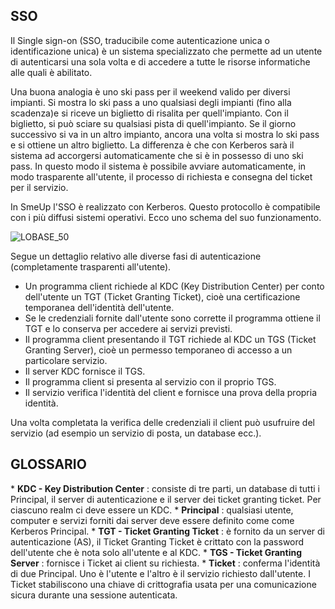 
## SSO
Il Single sign-on (SSO, traducibile come autenticazione unica o identificazione unica) è un sistema specializzato che permette ad un utente di autenticarsi una sola volta e di accedere a tutte le risorse informatiche alle quali è abilitato.

Una buona analogia è uno ski pass per il weekend valido per diversi impianti.
Si mostra lo ski pass a uno qualsiasi degli impianti (fino alla scadenza)e si riceve un biglietto di risalita per quell'impianto. Con il biglietto, si può sciare su qualsiasi pista di quell'impianto. Se il giorno successivo si va in un altro impianto, ancora una volta si mostra lo ski pass e si ottiene un altro biglietto.
La differenza è che con Kerberos sarà il sistema ad accorgersi automaticamente che si è in possesso di uno ski pass. In questo modo il sistema è possibile avviare automaticamente, in modo trasparente all'utente, il processo di richiesta e consegna del ticket per il servizio.

In SmeUp l'SSO è realizzato con Kerberos.
Questo protocollo è compatibile con i più diffusi sistemi operativi.
Ecco uno schema del suo funzionamento.

![LOBASE_50](https://doc.smeup.com/immagini/LOSSON_50P/LOBASE_50.png)

Segue un dettaglio relativo alle diverse fasi di autenticazione (completamente trasparenti all'utente).


 - Un programma client richiede al KDC (Key Distribution Center) per conto dell'utente un TGT (Ticket Granting Ticket), cioè una certificazione temporanea dell'identità dell'utente.
 - Se le credenziali fornite dall'utente sono corrette il programma ottiene il TGT e lo conserva per accedere ai servizi previsti.
 - Il programma client presentando il TGT richiede al KDC un TGS (Ticket Granting Server), cioè un permesso temporaneo di accesso a un particolare servizio.
 - Il server KDC fornisce il TGS.
 - Il programma client si presenta al servizio con il proprio TGS.
 - Il servizio verifica l'identità del client e fornisce una prova della propria identità.

Una volta completata la verifica delle credenziali il client può usufruire del servizio (ad esempio un servizio di posta, un database ecc.).

## GLOSSARIO
 \* **KDC - Key Distribution Center** :  consiste di tre parti, un database di tutti i Principal, il server di autenticazione e il server dei ticket granting ticket. Per ciascuno realm ci deve essere un KDC.
 \* **Principal** :  qualsiasi utente, computer e servizi forniti dai server deve essere definito come come Kerberos Principal.
 \* **TGT - Ticket Granting Ticket** :  è fornito da un server di autenticazione (AS), il Ticket Granting Ticket è crittato con la password dell'utente che è nota solo all'utente e al KDC.
 \* **TGS - Ticket Granting Server** :  fornisce i Ticket ai client su richiesta.
 \* **Ticket** :  conferma l'identità di due Principal. Uno è l'utente e l'altro è il servizio richiesto dall'utente. I Ticket stabiliscono una chiave di crittografia usata per una comunicazione sicura durante una sessione autenticata.

